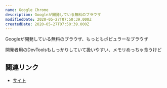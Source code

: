 ```yaml
---
name: Google Chrome
description: Googleが開発している無料のブラウザ
modifiedDate: 2020-05-27T07:50:39.000Z
createdDate: 2020-05-27T07:50:39.000Z
---
```


Googleが開発している無料のブラウザ、もっともポピュラーなブラウザ

開発者用のDevToolsもしっかりしていて扱いやすい、メモリめっちゃ食うけど

## 関連リンク

- [サイト](https://www.google.com/intl/ja_jp/chrome/)
